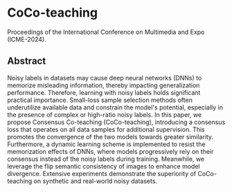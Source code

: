 # CoCo-teaching
Proceedings of the International Conference on Multimedia and Expo (ICME-2024).


## Abstract 
Noisy labels in datasets may cause deep neural networks (DNNs) to memorize misleading information, thereby impacting generalization performance. Therefore, learning with noisy labels holds significant practical importance. Small-loss sample selection methods often underutilize available data and constrain the model's potential, especially in the presence of complex or high-ratio noisy labels. In this paper, we propose Consensus Co-teaching (CoCo-teaching), introducing a consensus loss that operates on all data samples for additional supervision. This promotes the convergence of the two models towards greater similarity. Furthermore, a dynamic learning scheme is implemented to resist the memorization effects of DNNs, where models progressively rely on their consensus instead of the noisy labels during training. Meanwhile, we leverage the flip semantic consistency of images to enhance model divergence. Extensive experiments demonstrate the superiority of CoCo-teaching on synthetic and real-world noisy datasets.
